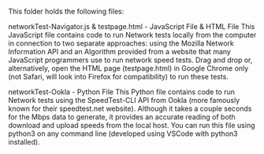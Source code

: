 This folder holds the following files:

networkTest-Navigator.js & testpage.html - JavaScript File & HTML File
This JavaScript file contains code to run Network tests locally from the computer in connection to two separate approaches: using the Mozilla Network Information API and an Algorithm provided from a website that many JavaScript programmers use to run network speed tests. Drag and drop or, alternatively, open the HTML page (testpage.html) in Google Chrome only (not Safari, will look into Firefox for compatibility) to run these tests.

networkTest-Ookla - Python File
This Python file contains code to run Network tests using the SpeedTest-CLI API from Ookla (more famously known for their speedtest.net website). Although it takes a couple seconds for the Mbps data to generate, it provides an accurate reading of both download and upload speeds from the local host. You can run this file using python3 on any command line (developed using VSCode with python3 installed).
